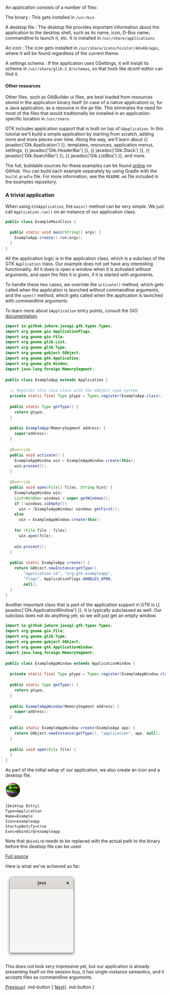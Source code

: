 An application consists of a number of files:

The binary
: This gets installed in `/usr/bin`.

A desktop file
: The desktop file provides important information about the application to the desktop shell, such as its name, icon, D-Bus name, commandline to launch it, etc. It is installed in `/usr/share/applications`.

An icon
: The icon gets installed in `/usr/share/icons/hicolor/48x48/apps`, where it will be found regardless of the current theme.

A settings schema
: If the application uses GSettings, it will install its schema in `/usr/share/glib-2.0/schemas`, so that tools like dconf-editor can find it.

#### Other resources
Other files, such as GtkBuilder ui files, are best loaded from resources stored in the application binary itself (in case of a native application) or, for a Java application, as a resource in the jar file. This eliminates the need for most of the files that would traditionally be installed in an application-specific location in `/usr/share`.

GTK includes application support that is built on top of `GApplication`. In this tutorial we'll build a simple application by starting from scratch, adding more and more pieces over time. Along the way, we'll learn about {{ javadoc('Gtk.Application') }}, templates, resources, application menus, settings, {{ javadoc('Gtk.HeaderBar') }}, {{ javadoc('Gtk.Stack') }}, {{ javadoc('Gtk.SearchBar') }}, {{ javadoc('Gtk.ListBox') }}, and more.

The full, buildable sources for these examples can be found [online](https://gitlab.gnome.org/GNOME/gtk/blob/main/examples) on GitHub. You can build each example separately by using Gradle with the `build.gradle` file. For more information, see the `README.md` file included in the examples repository.

### A trivial application

When using `GtkApplication`, the `main()` method can be very simple. We just call `Application.run()` on an instance of our application class.

```java
public class ExampleMainClass {

  public static void main(String[] args) {
    ExampleApp.create().run(args);
  }
}
```

All the application logic is in the application class, which is a subclass of the GTK `Application` class. Our example does not yet have any interesting functionality. All it does is open a window when it is activated without arguments, and open the files it is given, if it is started with arguments.

To handle these two cases, we override the `activate()` method, which gets called when the application is launched without commandline arguments, and the `open()` method, which gets called when the application is launched with commandline arguments.

To learn more about `GApplication` entry points, consult the GIO [documentation](https://docs.gtk.org/gio/class.Application.html).

```java
import io.github.jwharm.javagi.gtk.types.Types;
import org.gnome.gio.ApplicationFlags;
import org.gnome.gio.File;
import org.gnome.glib.List;
import org.gnome.glib.Type;
import org.gnome.gobject.GObject;
import org.gnome.gtk.Application;
import org.gnome.gtk.Window;
import java.lang.foreign.MemorySegment;

public class ExampleApp extends Application {

  // Register this Java class with the GObject type system
  private static final Type gtype = Types.register(ExampleApp.class);

  public static Type getType() {
    return gtype;
  }

  public ExampleApp(MemorySegment address) {
    super(address);
  }

  @Override
  public void activate() {
    ExampleAppWindow win = ExampleAppWindow.create(this);
    win.present();
  }

  @Override
  public void open(File[] files, String hint) {
    ExampleAppWindow win;
    List<Window> windows = super.getWindows();
    if (!windows.isEmpty())
      win = (ExampleAppWindow) windows.getFirst();
    else
      win = ExampleAppWindow.create(this);

    for (File file : files)
      win.open(file);

    win.present();
  }

  public static ExampleApp create() {
    return GObject.newInstance(getType(),
        "application-id", "org.gtk.exampleapp",
        "flags", ApplicationFlags.HANDLES_OPEN,
        null);
  }
}
```

Another important class that is part of the application support in GTK is {{ javadoc('Gtk.ApplicationWindow') }}. It is typically subclassed as well. Our subclass does not do anything yet, so we will just get an empty window.

```java
import io.github.jwharm.javagi.gtk.types.Types;
import org.gnome.gio.File;
import org.gnome.glib.Type;
import org.gnome.gobject.GObject;
import org.gnome.gtk.ApplicationWindow;
import java.lang.foreign.MemorySegment;

public class ExampleAppWindow extends ApplicationWindow {

  private static final Type gtype = Types.register(ExampleAppWindow.class);

  public static Type getType() {
    return gtype;
  }

  public ExampleAppWindow(MemorySegment address) {
    super(address);
  }

  public static ExampleAppWindow create(ExampleApp app) {
    return GObject.newInstance(getType(), "application", app, null);
  }

  public void open(File file) {
  }
}
```

As part of the initial setup of our application, we also create an icon and a desktop file.

![An icon](img/exampleapp.png)

```
[Desktop Entry]
Type=Application
Name=Example
Icon=exampleapp
StartupNotify=true
Exec=@bindir@/exampleapp
```

Note that `@bindir@` needs to be replaced with the actual path to the binary before this desktop file can be used.

[Full source](https://github.com/jwharm/java-gi-examples/tree/main/GettingStarted/example-5-part1)

Here is what we've achieved so far:

![An application](img/getting-started-app1.png)

This does not look very impressive yet, but our application is already presenting itself on the session bus, it has single-instance semantics, and it accepts files as commandline arguments.

[Previous](getting_started_05.md){ .md-button } [Next](getting_started_07.md){ .md-button }
